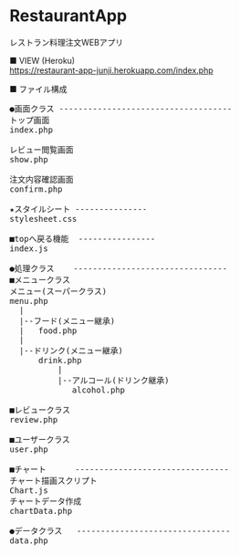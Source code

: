 # RestaurantApp
レストラン料理注文WEBアプリ

■ VIEW  (Heroku)<br>
https://restaurant-app-junji.herokuapp.com/index.php

■ ファイル構成
<pre>
●画面クラス ------------------------------------
トップ画面
index.php

レビュー閲覧画面
show.php

注文内容確認画面
confirm.php

★スタイルシート ---------------
stylesheet.css

■topへ戻る機能  ----------------
index.js

●処理クラス    --------------------------------
■メニュークラス
メニュー(スーパークラス)
menu.php
  |
  |--フード(メニュー継承)
  |   food.php
  |
  |--ドリンク(メニュー継承)
      drink.php
          |
          |--アルコール(ドリンク継承)
             alcohol.php
             
■レビュークラス
review.php

■ユーザークラス
user.php

■チャート      --------------------------------
チャート描画スクリプト
Chart.js
チャートデータ作成
chartData.php

●データクラス   --------------------------------
data.php
</pre>
